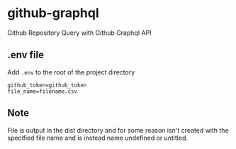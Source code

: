 # github-graphql
Github Repository Query with Github Graphql API

## .env file
Add `.env` to the root of the project directory

```dotenv
github_token=github_token
file_name=filename.csv
```

## Note
File is output in the dist directory and for some reason isn't created with the specified file name
and is instead name undefined or untitled. 